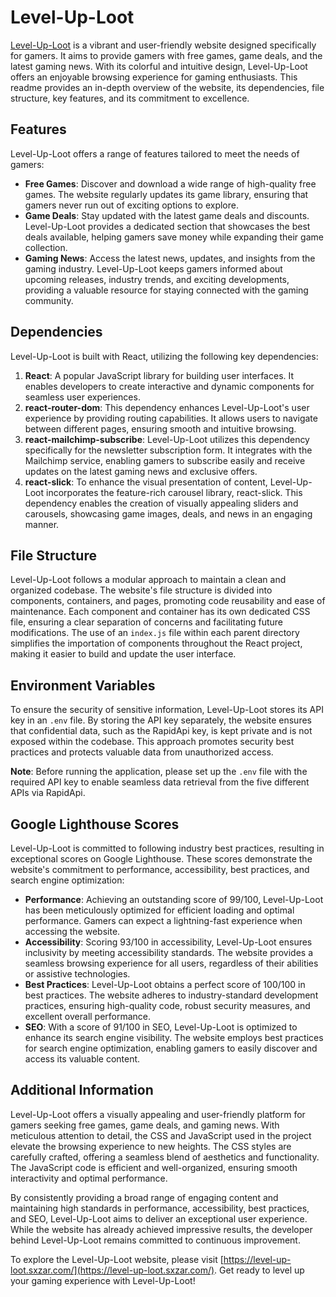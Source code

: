 # Level-Up-Loot

[Level-Up-Loot](https://level-up-loot.sxzar.com/) is a vibrant and user-friendly website designed specifically for gamers. It aims to provide gamers with free games, game deals, and the latest gaming news. With its colorful and intuitive design, Level-Up-Loot offers an enjoyable browsing experience for gaming enthusiasts. This readme provides an in-depth overview of the website, its dependencies, file structure, key features, and its commitment to excellence.

## Features
Level-Up-Loot offers a range of features tailored to meet the needs of gamers:

- **Free Games**: Discover and download a wide range of high-quality free games. The website regularly updates its game library, ensuring that gamers never run out of exciting options to explore.
- **Game Deals**: Stay updated with the latest game deals and discounts. Level-Up-Loot provides a dedicated section that showcases the best deals available, helping gamers save money while expanding their game collection.
- **Gaming News**: Access the latest news, updates, and insights from the gaming industry. Level-Up-Loot keeps gamers informed about upcoming releases, industry trends, and exciting developments, providing a valuable resource for staying connected with the gaming community.

## Dependencies

Level-Up-Loot is built with React, utilizing the following key dependencies:

1. **React**: A popular JavaScript library for building user interfaces. It enables developers to create interactive and dynamic components for seamless user experiences.
2. **react-router-dom**: This dependency enhances Level-Up-Loot's user experience by providing routing capabilities. It allows users to navigate between different pages, ensuring smooth and intuitive browsing.
3. **react-mailchimp-subscribe**: Level-Up-Loot utilizes this dependency specifically for the newsletter subscription form. It integrates with the Mailchimp service, enabling gamers to subscribe easily and receive updates on the latest gaming news and exclusive offers.
4. **react-slick**: To enhance the visual presentation of content, Level-Up-Loot incorporates the feature-rich carousel library, react-slick. This dependency enables the creation of visually appealing sliders and carousels, showcasing game images, deals, and news in an engaging manner.

## File Structure

Level-Up-Loot follows a modular approach to maintain a clean and organized codebase. The website's file structure is divided into components, containers, and pages, promoting code reusability and ease of maintenance. Each component and container has its own dedicated CSS file, ensuring a clear separation of concerns and facilitating future modifications. The use of an `index.js` file within each parent directory simplifies the importation of components throughout the React project, making it easier to build and update the user interface.

## Environment Variables

To ensure the security of sensitive information, Level-Up-Loot stores its API key in an `.env` file. By storing the API key separately, the website ensures that confidential data, such as the RapidApi key, is kept private and is not exposed within the codebase. This approach promotes security best practices and protects valuable data from unauthorized access.

**Note**: Before running the application, please set up the `.env` file with the required API key to enable seamless data retrieval from the five different APIs via RapidApi.

## Google Lighthouse Scores

Level-Up-Loot is committed to following industry best practices, resulting in exceptional scores on Google Lighthouse. These scores demonstrate the website's commitment to performance, accessibility, best practices, and search engine optimization:

- **Performance**: Achieving an outstanding score of 99/100, Level-Up-Loot has been meticulously optimized for efficient loading and optimal performance. Gamers can expect a lightning-fast experience when accessing the website.
- **Accessibility**: Scoring 93/100 in accessibility, Level-Up-Loot ensures inclusivity by meeting accessibility standards. The website provides a seamless browsing experience for all users, regardless of their abilities or assistive technologies.
- **Best Practices**: Level-Up-Loot obtains a perfect score of 100/100 in best practices. The website adheres to industry-standard development practices, ensuring high-quality code, robust security measures, and excellent overall performance.
- **SEO**: With a score of 91/100 in SEO, Level-Up-Loot is optimized to enhance its search engine visibility. The website employs best practices for search engine optimization, enabling gamers to easily discover and access its valuable content.

## Additional Information

Level-Up-Loot offers a visually appealing and user-friendly platform for gamers seeking free games, game deals, and gaming news. With meticulous attention to detail, the CSS and JavaScript used in the project elevate the browsing experience to new heights. The CSS styles are carefully crafted, offering a seamless blend of aesthetics and functionality. The JavaScript code is efficient and well-organized, ensuring smooth interactivity and optimal performance.

By consistently providing a broad range of engaging content and maintaining high standards in performance, accessibility, best practices, and SEO, Level-Up-Loot aims to deliver an exceptional user experience.
While the website has already achieved impressive results, the developer behind Level-Up-Loot remains committed to continuous improvement.

To explore the Level-Up-Loot website, please visit [https://level-up-loot.sxzar.com/](https://level-up-loot.sxzar.com/). Get ready to level up your gaming experience with Level-Up-Loot!
